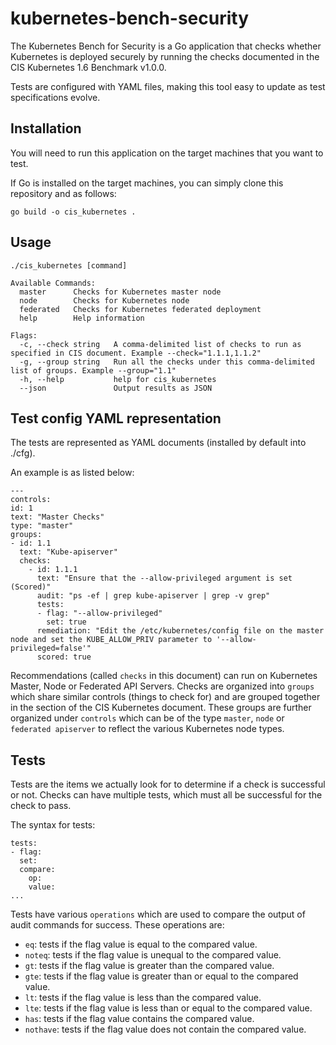 # kubernetes-bench-security

The Kubernetes Bench for Security is a Go application that checks whether Kubernetes is deployed securely by running the checks documented in the CIS Kubernetes 1.6 Benchmark v1.0.0.

Tests are configured with YAML files, making this tool easy to update as test specifications evolve. 

## Installation

You will need to run this application on the target machines that you want to test. 

If Go is installed on the target machines, you can simply clone this repository and as follows: 

```go build -o cis_kubernetes .```

## Usage
```./cis_kubernetes [command]```

```
Available Commands:
  master      Checks for Kubernetes master node
  node        Checks for Kubernetes node
  federated   Checks for Kubernetes federated deployment
  help        Help information

Flags:
  -c, --check string   A comma-delimited list of checks to run as specified in CIS document. Example --check="1.1.1,1.1.2"
  -g, --group string   Run all the checks under this comma-delimited list of groups. Example --group="1.1"
  -h, --help           help for cis_kubernetes
  --json               Output results as JSON
```

## Test config YAML representation
The tests are represented as YAML documents (installed by default into ./cfg).

An example is as listed below:
```
---
controls:
id: 1
text: "Master Checks"
type: "master"
groups:
- id: 1.1
  text: "Kube-apiserver"
  checks:
    - id: 1.1.1
      text: "Ensure that the --allow-privileged argument is set (Scored)"
      audit: "ps -ef | grep kube-apiserver | grep -v grep"
      tests:
      - flag: "--allow-privileged"
        set: true
      remediation: "Edit the /etc/kubernetes/config file on the master node and set the KUBE_ALLOW_PRIV parameter to '--allow-privileged=false'"
      scored: true
```

Recommendations (called `checks` in this document) can run on Kubernetes Master, Node or Federated API Servers.
Checks are organized into `groups` which share similar controls (things to check for) and are grouped together in the section of the CIS Kubernetes document.
These groups are further organized under `controls` which can be of the type `master`, `node` or `federated apiserver` to reflect the various Kubernetes node types.

## Tests
Tests are the items we actually look for to determine if a check is successful or not. Checks can have multiple tests, which must all be successful for the check to pass.

The syntax for tests:
```
tests:
- flag:
  set:
  compare:
    op:
    value:
...
```
Tests have various `operations` which are used to compare the output of audit commands for success.
These operations are:

- `eq`: tests if the flag value is equal to the compared value.
- `noteq`: tests if the flag value is unequal to the compared value.
- `gt`: tests if the flag value is greater than the compared value.
- `gte`: tests if the flag value is greater than or equal to the compared value.
- `lt`: tests if the flag value is less than the compared value.
- `lte`: tests if the flag value is less than or equal to the compared value.
- `has`: tests if the flag value contains the compared value.
- `nothave`: tests if the flag value does not contain the compared value.




